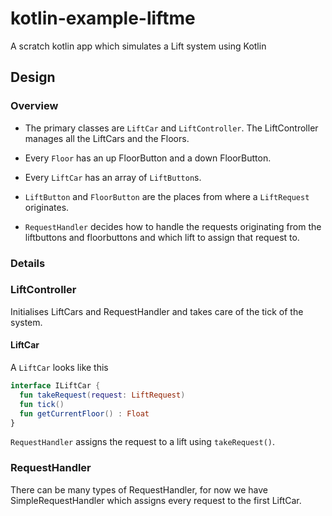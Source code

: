 # kotlin-example-liftme
A scratch kotlin app which simulates a Lift system using Kotlin

## Design

### Overview
- The primary classes are `LiftCar` and `LiftController`. The LiftController manages all the LiftCars and the Floors.

- Every `Floor` has an up FloorButton and a down FloorButton.

- Every `LiftCar` has an array of `LiftButton`s.

- `LiftButton` and `FloorButton` are the places from where a `LiftRequest` originates.

- `RequestHandler` decides how to handle the requests originating from the liftbuttons and floorbuttons and which lift to assign that request to.

### Details

### LiftController
Initialises LiftCars and RequestHandler and takes care of the tick of the system.

#### LiftCar
A `LiftCar` looks like this
```kotlin
interface ILiftCar {
  fun takeRequest(request: LiftRequest)
  fun tick()
  fun getCurrentFloor() : Float
}
```
`RequestHandler` assigns the request to a lift using `takeRequest()`.

### RequestHandler

There can be many types of RequestHandler, for now we have SimpleRequestHandler which assigns every request to the first LiftCar.
